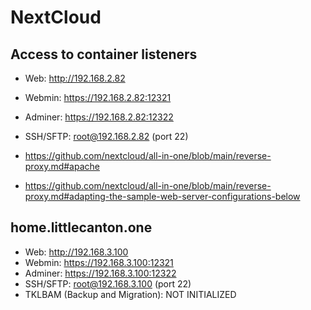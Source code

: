 # NextCloud

## Access to container listeners

- Web:        http://192.168.2.82
- Webmin:     https://192.168.2.82:12321
- Adminer:    https://192.168.2.82:12322
- SSH/SFTP:   root@192.168.2.82 (port 22)

- <https://github.com/nextcloud/all-in-one/blob/main/reverse-proxy.md#apache>
- <https://github.com/nextcloud/all-in-one/blob/main/reverse-proxy.md#adapting-the-sample-web-server-configurations-below>

## home.littlecanton.one

- Web:        http://192.168.3.100 
- Webmin:     https://192.168.3.100:12321
- Adminer:    https://192.168.3.100:12322
- SSH/SFTP:   root@192.168.3.100 (port 22)
- TKLBAM (Backup and Migration):  NOT INITIALIZED